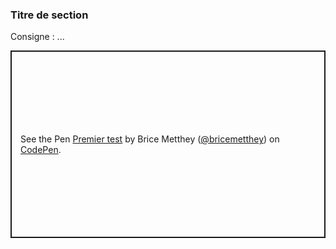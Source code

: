 
### Titre de section

Consigne : ...

<p class="codepen" data-height="300" data-default-tab="html" data-slug-hash="ZErZzxN" data-editable="true" data-user="bricemetthey" style="height: 300px; box-sizing: border-box; display: flex; align-items: center; justify-content: center; border: 2px solid; margin: 1em 0; padding: 1em;">
  <span>See the Pen <a href="https://codepen.io/bricemetthey/pen/ZErZzxN">
  Premier test</a> by Brice Metthey (<a href="https://codepen.io/bricemetthey">@bricemetthey</a>)
  on <a href="https://codepen.io">CodePen</a>.</span>
</p>
<script async src="https://cpwebassets.codepen.io/assets/embed/ei.js"></script>